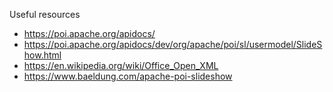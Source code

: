 Useful resources
- https://poi.apache.org/apidocs/
- https://poi.apache.org/apidocs/dev/org/apache/poi/sl/usermodel/SlideShow.html
- https://en.wikipedia.org/wiki/Office_Open_XML
- https://www.baeldung.com/apache-poi-slideshow
